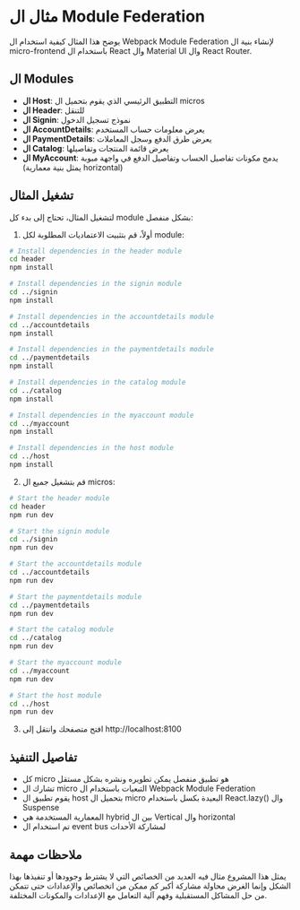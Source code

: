 # مثال ال Module Federation

يوضح هذا المثال كيفية استخدام ال Webpack Module Federation لإنشاء بنية ال micro-frontend باستخدام ال React وال Material UI وال React Router.

## ال Modules

- **ال Host**: التطبيق الرئيسي الذي يقوم بتحميل ال micros
- **ال Header**: للتنقل
- **ال Signin**: نموذج تسجيل الدخول
- **ال AccountDetails**:  يعرض معلومات حساب المستخدم
- **ال PaymentDetails**:  يعرض طرق الدفع وسجل المعاملات
- **ال Catalog**:  يعرض قائمة المنتجات وتفاصيلها
- **ال MyAccount**:  يدمج مكونات تفاصيل الحساب وتفاصيل الدفع في واجهة مبوبة (يمثل بنية معمارية horizontal)

## تشغيل المثال

لتشغيل المثال، تحتاج إلى بدء كل module بشكل منفصل:

1. أولاً، قم بتثبيت الاعتماديات المطلوبة لكل module:

```bash
# Install dependencies in the header module
cd header
npm install

# Install dependencies in the signin module
cd ../signin
npm install

# Install dependencies in the accountdetails module
cd ../accountdetails
npm install

# Install dependencies in the paymentdetails module
cd ../paymentdetails
npm install

# Install dependencies in the catalog module
cd ../catalog
npm install

# Install dependencies in the myaccount module
cd ../myaccount
npm install

# Install dependencies in the host module
cd ../host
npm install
```

2. قم بتشغيل جميع ال micros:

```bash
# Start the header module
cd header
npm run dev

# Start the signin module
cd ../signin
npm run dev

# Start the accountdetails module
cd ../accountdetails
npm run dev

# Start the paymentdetails module
cd ../paymentdetails
npm run dev

# Start the catalog module
cd ../catalog
npm run dev

# Start the myaccount module
cd ../myaccount
npm run dev

# Start the host module
cd ../host
npm run dev
```

3. افتح متصفحك وانتقل إلى http://localhost:8100

## تفاصيل التنفيذ
- كل micro هو تطبيق منفصل يمكن تطويره ونشره بشكل مستقل
- تشارك ال micro التبعيات باستخدام ال Webpack Module Federation
- يقوم تطبيق ال host بتحميل ال micro البعيدة بكسل باستخدام React.lazy() وال Suspense
- المعمارية المستخدمة هي hybrid بين ال Vertical وال horizontal
- تم استخدام ال event bus لمشاركة الأحداث

## ملاحظات مهمة
 يمثل هذا المشروع مثال فيه العديد من الخصائص التي لا يشترط وجوودها أو تنفيذها بهذا الشكل
 وإنما الغرض محاولة مشاركة أكبر كم ممكن من اتخصائص والإعدادات حتى تتمكن من حل المشاكل المستقبلية وفهم آلية التعامل مع الإعدادات والمكونات المختلفة.
